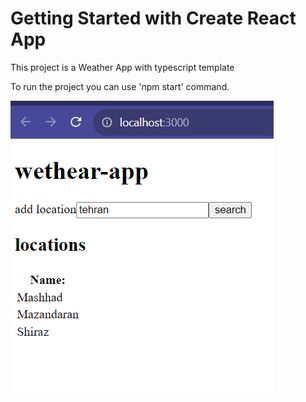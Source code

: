 # Getting Started with Create React App

This project is a Weather App with typescript template

To run the project you can use 'npm start' command.

![My Image](result1.png)
